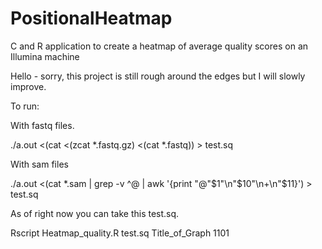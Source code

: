 # PositionalHeatmap
C and R application to create a heatmap of average quality scores on an Illumina machine



Hello - sorry, this project is still rough around the edges but I will slowly improve.



To run:

With fastq files. 

./a.out <(cat <(zcat *.fastq.gz) <(cat *.fastq)) > test.sq

With sam files

./a.out <(cat *.sam | grep -v ^@ | awk '{print "@"$1"\n"$10"\n+\n"$11}') > test.sq



As of right now you can take this test.sq.

Rscript Heatmap_quality.R test.sq Title_of_Graph 1101
